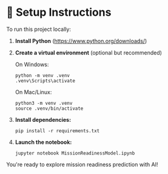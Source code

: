 
# 🚀 Setup Instructions

To run this project locally:

1. **Install Python** (https://www.python.org/downloads/)
2. **Create a virtual environment** (optional but recommended)

   On Windows:
   ```
   python -m venv .venv
   .venv\Scripts\activate
   ```

   On Mac/Linux:
   ```
   python3 -m venv .venv
   source .venv/bin/activate
   ```

3. **Install dependencies:**
   ```
   pip install -r requirements.txt
   ```

4. **Launch the notebook:**
   ```
   jupyter notebook MissionReadinessModel.ipynb
   ```

You're ready to explore mission readiness prediction with AI!
